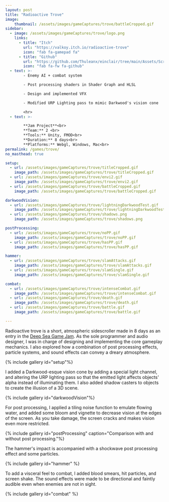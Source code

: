 ```yaml
---
layout: post
title: "Radioactive Trove"
image: 
    thumbnail: /assets/images/gameCaptures/trove/battleCropped.gif
sidebar:
  - image: /assets/images/gameCaptures/trove/logo.png
    links:
      - title: "Itch"
        url: "https://valkoy.itch.io/radioactive-trove"
        icon: "fab fa-gamepad fa"
      - title: "Github"
        url: "https://github.com/Thuleanx/einclair/tree/main/Assets/Scripts"
        icon: "fab fa-fw fa-github"
  - text: >-
        - Enemy AI + combat system

        - Post processing shaders in Shader Graph and HLSL

        - Design and implemented VFX

        - Modified URP Lighting pass to mimic Darkwood's vision cone

        <hr>
  - text: >-

        **Jam Project**<br>
        **Team:** 2 <br>
        **Tools:** Unity, FMOD<br>
        **Duration:** 8 days<br>
        **Platforms:** Webgl, Windows, Mac<br>
permalink: /games/trove/
no_masthead: true

setup:
  - url: /assets/images/gameCaptures/trove/titleCropped.gif
    image_path: /assets/images/gameCaptures/trove/titleCropped.gif
  - url: /assets/images/gameCaptures/trove/envi2.gif
    image_path: /assets/images/gameCaptures/trove/envi2.gif
  - url: /assets/images/gameCaptures/trove/battleCropped.gif
    image_path: /assets/images/gameCaptures/trove/battleCropped.gif

darkwoodVision:
  - url: /assets/images/gameCaptures/trove/lightningDarkwoodTest.gif
    image_path: /assets/images/gameCaptures/trove/lightningDarkwoodTest.gif
  - url: /assets/images/gameCaptures/trove/shadows.png
    image_path: /assets/images/gameCaptures/trove/shadows.png

postProcessing:
  - url: /assets/images/gameCaptures/trove/noPP.gif
    image_path: /assets/images/gameCaptures/trove/noPP.gif
  - url: /assets/images/gameCaptures/trove/hasPP.gif
    image_path: /assets/images/gameCaptures/trove/hasPP.gif

hammer:
  - url: /assets/images/gameCaptures/trove/slamAttacks.gif
    image_path: /assets/images/gameCaptures/trove/slamAttacks.gif
  - url: /assets/images/gameCaptures/trove/slamSingle.gif
    image_path: /assets/images/gameCaptures/trove/slamSingle.gif

combat:
  - url: /assets/images/gameCaptures/trove/intenseCombat.gif
    image_path: /assets/images/gameCaptures/trove/intenseCombat.gif
  - url: /assets/images/gameCaptures/trove/death.gif
    image_path: /assets/images/gameCaptures/trove/death.gif
  - url: /assets/images/gameCaptures/trove/battle.gif
    image_path: /assets/images/gameCaptures/trove/battle.gif

---
```


Radioactive trove is a short, atmospheric sidescroller made in 8 days as an entry in the [Deep Sea Game Jam](https://itch.io/jam/dreadxp-dredge-the-depths-jam).
As the sole programmer and audio designer, I was in charge of designing and implementing the core gameplay mechanics.
I also explored how a combination of post processing effects, 
particle systems, and sound effects can convey a dreary atmosphere.

{% include gallery id="setup"%}

I added a Darkwood-esque vision cone by adding a special light channel, and altering the URP lighting pass so that the emitted light affects objects' alpha instead of illuminating them.
I also added shadow casters to objects to create the illusion of a 3D scene.

{% include gallery id="darkwoodVision"%}

For post processing, I applied a tiling noise function to emulate flowing water, and added some bloom and vignette to decrease vision at the edges of the screen. 
As you take damage, the screen cracks and makes vision even more restricted.

{% include gallery id="postProcessing" caption="Comparison with and without post processing."%}

The hammer's impact is accompanied with a shockwave post processing effect and some particles.

{% include gallery id="hammer" %}

To add a visceral feel to combat, I added blood smears, hit particles, and screen shake. 
The sound effects were made to be directional and faintly audible even when enemies are not in sight.

{% include gallery id="combat" %}

